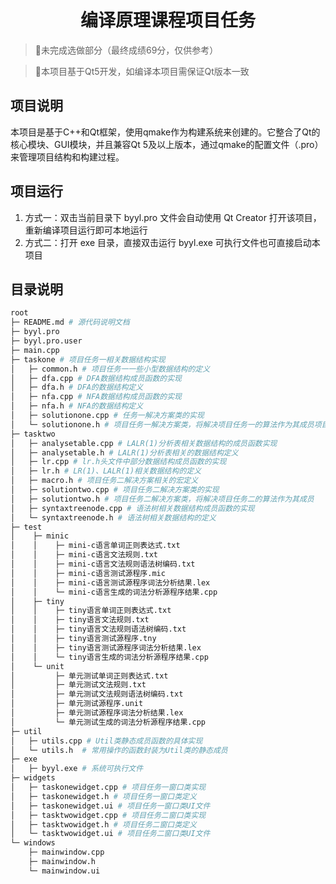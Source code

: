 <h1 align="center">编译原理课程项目任务</h1>

>📍未完成选做部分（最终成绩69分，仅供参考）

>📍本项目基于Qt5开发，如编译本项目需保证Qt版本一致

## 项目说明

本项目是基于C++和Qt框架，使用qmake作为构建系统来创建的。它整合了Qt的核心模块、GUI模块，并且兼容Qt 5及以上版本，通过qmake的配置文件（.pro）来管理项目结构和构建过程。

## 项目运行

1. 方式一：双击当前目录下 byyl.pro 文件会自动使用 Qt Creator 打开该项目，重新编译项目运行即可本地运行
2. 方式二：打开 exe 目录，直接双击运行 byyl.exe 可执行文件也可直接启动本项目

## 目录说明

```bash
root
├─ README.md # 源代码说明文档
├─ byyl.pro
├─ byyl.pro.user
├─ main.cpp
├─ taskone # 项目任务一相关数据结构实现
│	├─ common.h # 项目任务一一些小型数据结构的定义
│	├─ dfa.cpp # DFA数据结构成员函数的实现
│	├─ dfa.h # DFA的数据结构定义
│	├─ nfa.cpp # NFA数据结构成员函数的实现
│	├─ nfa.h # NFA的数据结构定义
│	├─ solutionone.cpp # 任务一解决方案类的实现
│	└─ solutionone.h # 项目任务一解决方案类，将解决项目任务一的算法作为其成员项目
├─ tasktwo
│	├─ analysetable.cpp # LALR(1)分析表相关数据结构的成员函数实现
│	├─ analysetable.h # LALR(1)分析表相关的数据结构定义
│	├─ lr.cpp # lr.h头文件中部分数据结构成员函数的实现
│	├─ lr.h	# LR(1)、LALR(1)相关数据结构的定义
│	├─ macro.h # 项目任务二解决方案相关的宏定义
│	├─ solutiontwo.cpp # 项目任务二解决方案类的实现
│	├─ solutiontwo.h # 项目任务二解决方案类，将解决项目任务二的算法作为其成员
│	├─ syntaxtreenode.cpp # 语法树相关数据结构成员函数的实现
│	└─ syntaxtreenode.h # 语法树相关数据结构的定义
├─ test
│    ├─ minic
│    │    ├─ mini-c语言单词正则表达式.txt
│    │    ├─ mini-c语言文法规则.txt
│    │    ├─ mini-c语言文法规则语法树编码.txt
│    │    ├─ mini-c语言测试源程序.mic
│    │    ├─ mini-c语言测试源程序词法分析结果.lex
│    │    └─ mini-c语言生成的词法分析源程序结果.cpp
│    ├─ tiny
│    │    ├─ tiny语言单词正则表达式.txt
│    │    ├─ tiny语言文法规则.txt
│    │    ├─ tiny语言文法规则语法树编码.txt
│    │    ├─ tiny语言测试源程序.tny
│    │    ├─ tiny语言测试源程序词法分析结果.lex
│    │    └─ tiny语言生成的词法分析源程序结果.cpp
│    └─ unit
│         ├─ 单元测试单词正则表达式.txt
│         ├─ 单元测试文法规则.txt
│         ├─ 单元测试文法规则语法树编码.txt
│         ├─ 单元测试源程序.unit
│         ├─ 单元测试源程序词法分析结果.lex
│         └─ 单元测试生成的词法分析源程序结果.cpp
├─ util
│	├─ utils.cpp # Util类静态成员函数的具体实现
│	└─ utils.h	# 常用操作的函数封装为Util类的静态成员
├─ exe
│	├─ byyl.exe # 系统可执行文件
├─ widgets
│	├─ taskonewidget.cpp # 项目任务一窗口类实现
│	├─ taskonewidget.h # 项目任务一窗口类定义
│	├─ taskonewidget.ui # 项目任务一窗口类UI文件
│	├─ tasktwowidget.cpp # 项目任务二窗口类实现
│	├─ tasktwowidget.h # 项目任务二窗口类定义
│	└─ tasktwowidget.ui # 项目任务二窗口类UI文件
└─ windows
 	├─ mainwindow.cpp
 	├─ mainwindow.h
 	└─ mainwindow.ui
```

